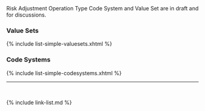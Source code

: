 
<div class="bg-info" markdown="1">
Risk Adjustment Operation Type Code System and Value Set are in draft and for discussions.
</div>

### Value Sets

{% include list-simple-valuesets.xhtml %}

### Code Systems

{% include list-simple-codesystems.xhtml %}

---


<br />

{% include link-list.md %}
